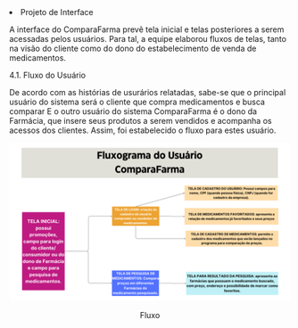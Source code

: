
<li> Projeto de Interface </li>
	
A interface do ComparaFarma prevê tela inicial e telas posteriores a serem acessadas pelos usuários. Para tal, a equipe elaborou fluxos de telas, tanto na visão do cliente como do dono do estabelecimento de venda de medicamentos. 

4.1. Fluxo do Usuário  

De acordo com as histórias de usurários relatadas, sabe-se que o principal usuário do sistema será o cliente que compra medicamentos e busca comparar E o outro usuário do sistema ComparaFarma é o dono da Farmácia, que insere seus produtos a serem vendidos e acompanha os acessos dos clientes. Assim, foi estabelecido o fluxo para estes usuário. 

![Fluxo](img/FluxogramaCompara.png)
<center>Fluxo</center>